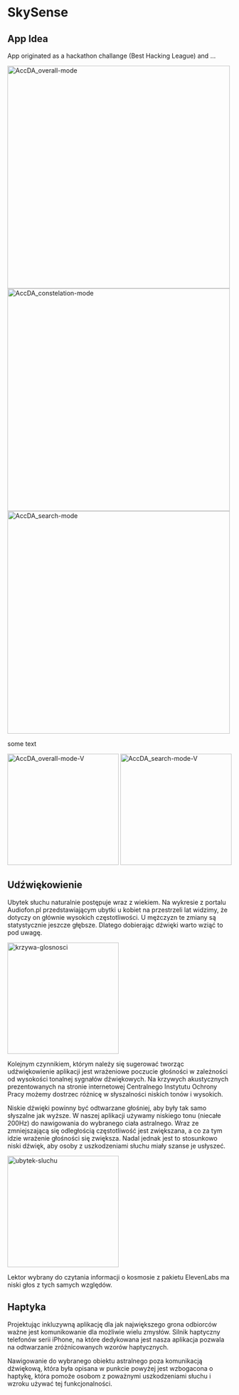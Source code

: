 #  SkySense

## App Idea

App originated as a hackathon challange (Best Hacking League) and ...


<img width="500" alt="AccDA_overall-mode" src="https://github.com/user-attachments/assets/88db4f2f-0c16-4d40-9834-407bc9432e77">

<img width="500" alt="AccDA_constelation-mode" src="https://github.com/user-attachments/assets/046e37e0-000a-41d7-93bc-5f8393b94855">

<img width="500" alt="AccDA_search-mode" src="https://github.com/user-attachments/assets/750481e0-e1b2-4a84-b0e6-e9e0cebbd046">

some text

<img width="250" alt="AccDA_overall-mode-V" src="https://github.com/user-attachments/assets/3743d5bb-167e-4116-a5c8-ced93fa85c6a">

<img width="250" alt="AccDA_search-mode-V" src="https://github.com/user-attachments/assets/46f86d01-601b-4dc0-8107-d326aaf4e105">


## Udźwiękowienie

Ubytek słuchu naturalnie postępuje wraz z wiekiem. Na wykresie z portalu Audiofon.pl przedstawiającym ubytki u kobiet na przestrzeli lat widzimy, że dotyczy on głównie wysokich częstotliwości. U mężczyzn te zmiany są statystycznie jeszcze głębsze. Dlatego dobierając dźwięki warto wziąć to pod uwagę.

<img width="250" alt="krzywa-glosnosci" src="https://github.com/user-attachments/assets/3147c4d8-b013-4e09-a617-f9371b02b096">

Kolejnym czynnikiem, którym należy się sugerować tworząc udźwiękowienie aplikacji jest wrażeniowe poczucie głośności w zależności od wysokości tonalnej sygnałów dźwiękowych. Na krzywych akustycznych prezentowanych na stronie internetowej Centralnego Instytutu Ochrony Pracy możemy dostrzec różnicę w słyszalności niskich tonów i wysokich.

Niskie dźwięki powinny być odtwarzane głośniej, aby były tak samo słyszalne jak wyższe. W naszej aplikacji używamy niskiego tonu (niecałe 200Hz) do nawigowania do wybranego ciała astralnego. Wraz ze zmniejszającą się odległością częstotliwość jest zwiększana, a co za tym idzie wrażenie głośności się zwiększa. Nadal jednak jest to stosunkowo niski dźwięk, aby osoby z uszkodzeniami słuchu miały szanse je usłyszeć.

<img width="250" alt="ubytek-sluchu" src="https://github.com/user-attachments/assets/0f976d1c-27a1-4ea7-a652-ee0d85d87dd7">

Lektor wybrany do czytania informacji o kosmosie z pakietu ElevenLabs ma niski głos z tych samych względów.

## Haptyka

Projektując inkluzywną aplikację dla jak największego grona odbiorców ważne jest komunikowanie dla możliwie wielu zmysłów. Silnik haptyczny telefonów serii iPhone, na które dedykowana jest nasza aplikacja pozwala na odtwarzanie zróżnicowanych wzorów haptycznych.

Nawigowanie do wybranego obiektu astralnego poza komunikacją dźwiękową, która była opisana w punkcie powyżej jest wzbogacona o haptykę, która pomoże osobom z poważnymi uszkodzeniami słuchu i wzroku używać tej funkcjonalności.
